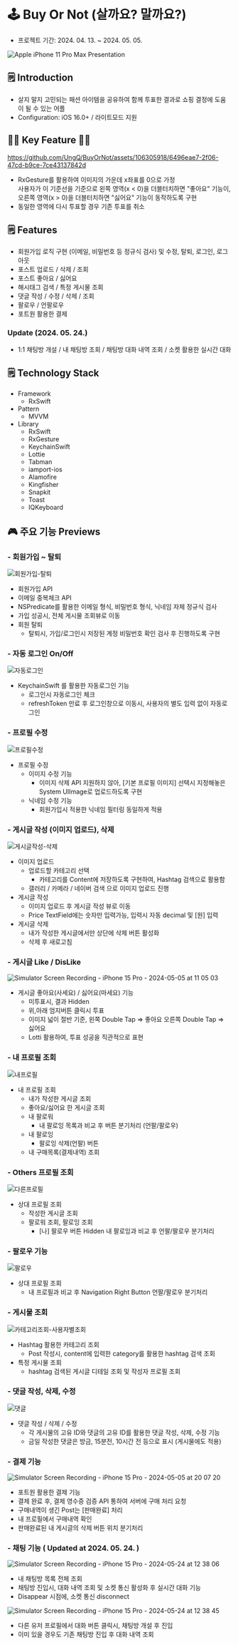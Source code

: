 
# 🕹️ Buy Or Not (살까요? 말까요?)

- 프로젝트 기간: 2024. 04. 13. ~ 2024. 05. 05.

![Apple iPhone 11 Pro Max Presentation](https://github.com/UngQ/BuyOrNot/assets/106305918/5f6be77b-a128-4039-b154-bdbae6d9f325)

## 🗒️ Introduction

- 살지 말지 고민되는 패션 아이템을 공유하여 함께 투표한 결과로 쇼핑 결정에 도움이 될 수 있는 어플
- Configuration: iOS 16.0+ / 라이트모드 지원

## 👍🏻 Key Feature 👎🏻

https://github.com/UngQ/BuyOrNot/assets/106305918/6496eae7-2f06-47cd-b9ce-7ce43137842d
- RxGesture를 활용하여 이미지의 가운데 x좌표를 0으로 가정 <br>
  사용자가 이 기준선을 기준으로 왼쪽 영역(x < 0)을 더블터치하면 "좋아요" 기능이, <br>
  오른쪽 영역(x > 0)을 더블터치하면 "싫어요" 기능이 동작하도록 구현
- 동일한 영역에 다시 투표할 경우 기존 투표를 취소



## 🗒️ Features

- 회원가입 로직 구현 (이메일, 비밀번호 등 정규식 검사) 및 수정, 탈퇴, 로그인, 로그아웃
- 포스트 업로드 / 삭제 / 조회
- 포스트 좋아요 / 싫어요
- 해시태그 검색 / 특정 게시물 조회
- 댓글 작성 / 수정 / 삭제 / 조회
- 팔로우 / 언팔로우
- 포트원 활용한 결제

### Update (2024. 05. 24.)
- 1:1 채팅방 개설 / 내 채팅방 조회 / 채팅방 대화 내역 조회 / 소켓 활용한 실시간 대화

## 🗒️ Technology Stack

- Framework
    - RxSwift
- Pattern
    - MVVM
- Library
    - RxSwift
    - RxGesture
    - KeychainSwift
    - Lottie
    - Tabman
    - iamport-ios
    - Alamofire
    - Kingfisher
    - Snapkit
    - Toast
    - IQKeyboard
    

## 🎮 주요 기능 Previews

### - 회원가입 ~ 탈퇴
![회원가입-탈퇴](https://github.com/UngQ/BuyOrNot/assets/106305918/bf3eac4e-b716-4d4a-a7a8-4d834992be02)

- 회원가입 API
- 이메일 중복체크 API
- NSPredicate를 활용한 이메일 형식,
비밀번호 형식, 닉네임 자체 정규식 검사
- 가입 성공시, 전체 게시물 조회뷰로 이동
- 회원 탈퇴
    - 탈퇴시, 가입/로그인시 저장된 계정 비밀번호 확인 검사 후 진행하도록 구현

### - 자동 로그인 On/Off
![자동로그인](https://github.com/UngQ/BuyOrNot/assets/106305918/7e1bb436-695b-4c23-ba44-a97a26b29437)

- KeychainSwift 를 활용한 자동로그인 기능
    - 로그인시 자동로그인 체크
    - refreshToken 만료 후 로그인창으로 이동시, 사용자의 별도 입력 없이 자동로그인

### - 프로필 수정
![프로필수정](https://github.com/UngQ/BuyOrNot/assets/106305918/4063fbf8-b3bc-40b1-a723-f7ec3e379997)

- 프로필 수정
    - 이미지 수정 기능
        - 이미지 삭제 API 지원하지 않아, [기본 프로필 이미지] 선택시 지정해놓은 System UIImage로 업로드하도록 구현
    - 닉네임 수정 기능
        - 회원가입시 적용한 닉네임 필터링 동일하게 적용

### - 게시글 작성 (이미지 업로드), 삭제
![게시글작성-삭제](https://github.com/UngQ/BuyOrNot/assets/106305918/6abe442d-5266-4b6c-a485-2f33f7d16d1a)

- 이미지 업로드
    - 업로드할 카테고리 선택
        - 카테고리를 Content에 저장하도록 구현하여, Hashtag 검색으로 활용함
    - 갤러리 / 카메라 / 네이버 검색 으로 이미지 업로드 진행
- 게시글 작성
    - 이미지 업로드 후 게시글 작성 뷰로 이동
    - Price TextField에는 숫자만 입력가능,
    입력시 자동 decimal 및 [원] 입력
- 게시글 삭제
    - 내가 작성한 게시글에서만 상단에 
    삭제 버튼 활성화
    - 삭제 후 새로고침

### - 게시글 Like / DisLike
![Simulator Screen Recording - iPhone 15 Pro - 2024-05-05 at 11 05 03](https://github.com/UngQ/BuyOrNot/assets/106305918/1b06e0a5-432c-483b-8684-9a5f1dfc976a)

- 게시글 좋아요(사세요) / 싫어요(마세요) 기능
    - 미투표시, 결과 Hidden
    - 위,아래 엄지버튼 클릭시 투표
    - 이미지 넓이 절반 기준,
    왼쪽 Double Tap ⇒ 좋아요 
    오른쪽 Double Tap ⇒ 싫어요
    - Lotti 활용하여, 투표 성공을 직관적으로 표현

### - 내 프로필 조회
![내프로필](https://github.com/UngQ/BuyOrNot/assets/106305918/5cdcfa4e-f32a-4230-922a-38666f0f9891)

- 내 프로필 조회
    - 내가 작성한 게시글 조회
    - 좋아요/싫어요 한 게시글 조회
    - 내 팔로워
        - 내 팔로잉 목록과 비교 후 버튼 분기처리 (언팔/팔로우)
    - 내 팔로잉
        - 팔로잉 삭제(언팔) 버튼
    - 내 구매목록(결제내역) 조회

### - Others 프로필 조회
![다른프로필](https://github.com/UngQ/BuyOrNot/assets/106305918/6d5e2610-a853-4ca8-9da3-99c80a76dd61)

- 상대 프로필 조회
    - 작성한 게시글 조회
    - 팔로워 조회, 팔로잉 조회
        - [나] 팔로우 버튼 Hidden
        내 팔로잉과 비교 후 언팔/팔로우 분기처리
        
### - 팔로우 기능
![팔로우](https://github.com/UngQ/BuyOrNot/assets/106305918/c0d82806-0adb-46dc-95de-a3bd31c045e7)

- 상대 프로필 조회
    - 내 프로필과 비교 후 Navigation Right Button 언팔/팔로우 분기처리

### - 게시물 조회
![카테고리조회-사용자별조회](https://github.com/UngQ/BuyOrNot/assets/106305918/fa9d0656-0ee1-4a96-87ff-9bcaa4cdb411)

- Hashtag 활용한 카테고리 조회
    - Post 작성시, content에 입력한 category를 활용한 hashtag 검색 조회
- 특정 게시물 조회
    - hashtag 검색된 게시글 디테일 조회
    및 작성자 프로필 조회
    
### - 댓글 작성, 삭제, 수정
![댓글](https://github.com/UngQ/BuyOrNot/assets/106305918/13d22eb9-6ff6-4a4a-8e19-6a536a1e7209)

- 댓글 작성 / 삭제 / 수정
    - 각 게시물의 고유 ID와 댓글의 고유 ID를 
    활용한 댓글 작성, 삭제, 수정 기능
    - 금일 작성한 댓글은 방금, 15분전, 10시간 전 등으로 표시 (게시물에도 적용)
    
### - 결제 기능
![Simulator Screen Recording - iPhone 15 Pro - 2024-05-05 at 20 07 20](https://github.com/UngQ/BuyOrNot/assets/106305918/c98d45f5-a6be-44a0-aa6f-3272005e1947)

- 포트원 활용한 결제 기능
- 결제 완료 후, 결제 영수증 검증 API 통하여 서버에 구매 처리 요청
- 구매내역이 생긴 Post는 [판매완료] 처리
- 내 프로필에서 구매내역 확인
- 판매완료된 내 게시글의 삭제 버튼 위치 분기처리

### - 채팅 기능 ( Updated at 2024. 05. 24. )
![Simulator Screen Recording - iPhone 15 Pro - 2024-05-24 at 12 38 06](https://github.com/UngQ/BuyOrNot/assets/106305918/611aa623-8a7c-48b6-b583-c4cb8e27cdeb)

- 내 채팅방 목록 전체 조회
- 채팅방 진입시, 대화 내역 조회 및 소켓 통신 활성화 후 실시간 대화 기능
- Disappear 시점에, 소켓 통신 disconnect

![Simulator Screen Recording - iPhone 15 Pro - 2024-05-24 at 12 38 45](https://github.com/UngQ/BuyOrNot/assets/106305918/fa615597-3659-403b-821c-4577c289fee8)

- 다른 유저 프로필에서 대화 버튼 클릭시, 채팅방 개설 후 진입
- 이미 있을 경우도 기존 채팅방 진입 후 대화 내역 조회


